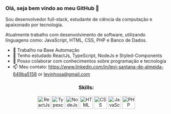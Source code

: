 ### Olá, seja bem vindo ao meu GitHub 👋

<link rel="stylesheet" href="https://cdn.jsdelivr.net/gh/devicons/devicon@v2.15.1/devicon.min.css">

Sou desenvolvedor full-stack, estudante de ciência da computação e apaixonado por tecnologia.

Atualmente trabalho com desenvolvimento de software, utilizando linguagens como: JavaScript, HTML, CSS, PHP e Banco de Dados.


- 🔭 Trabalho na Base Automação
- 🌱 Tenho estudado ReactJs, TypeScript, NodeJs e Styled-Components
- 🤔 Posso colaborar com conhecimentos sobre programação e tecnologia
- 📫 Meu contato: https://www.linkedin.com/in/levi-santana-de-almeida-649ba5158 or levinhosa@gmail.com



<div align="center">
  <h3>Skills:</h3>
  <img title="ReactJs" width="40" height="40" src="https://cdn.jsdelivr.net/gh/devicons/devicon/icons/react/react-original.svg" />
  <img title="Typescript" width="40" height="40" src="https://cdn.jsdelivr.net/gh/devicons/devicon/icons/typescript/typescript-original.svg" />
  <img title="NodeJs" width="40" height="40" src="https://cdn.jsdelivr.net/gh/devicons/devicon/icons/nodejs/nodejs-plain-wordmark.svg" />
  <img title="HTML" width="40" height="40" src="https://cdn.jsdelivr.net/gh/devicons/devicon/icons/html5/html5-original.svg" /> 
  <img title="CSS" width="40" height="40" src="https://cdn.jsdelivr.net/gh/devicons/devicon/icons/css3/css3-original.svg" /> 
  <img title="JavaScipt" width="40" height="40" src="https://cdn.jsdelivr.net/gh/devicons/devicon/icons/javascript/javascript-original.svg" /> 
  <img title="PHP" width="40" height="40" src="https://cdn.jsdelivr.net/gh/devicons/devicon/icons/php/php-original.svg" /> 
</div>
